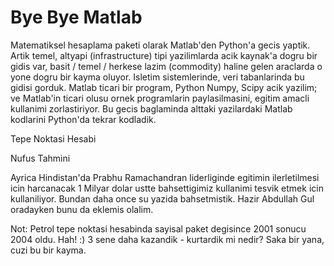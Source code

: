 # Bye Bye Matlab

Matematiksel hesaplama paketi olarak Matlab'den Python'a gecis yaptik. Artik temel, altyapi (infrastructure) tipi yazilimlarda acik kaynak'a dogru bir gidis var, basit / temel / herkese lazim (commodity) haline gelen araclarda o yone dogru bir kayma oluyor. Isletim sistemlerinde, veri tabanlarinda bu gidisi gorduk. Matlab ticari bir program, Python Numpy, Scipy acik yazilim; ve Matlab'in ticari olusu ornek programlarin paylasilmasini, egitim amacli kullanimi zorlastiriyor. Bu gecis baglaminda alttaki yazilardaki Matlab kodlarini Python'da tekrar kodladik.

Tepe Noktasi Hesabi

Nufus Tahmini

Ayrica Hindistan'da Prabhu Ramachandran liderliginde egitimin ilerletilmesi icin harcanacak 1 Milyar dolar ustte bahsettigimiz kullanimi tesvik etmek icin kullaniliyor. Bundan daha once su yazida bahsetmistik. Hazir Abdullah Gul oradayken bunu da eklemis olalim.

Not: Petrol tepe noktasi hesabinda sayisal paket degisince 2001 sonucu 2004 oldu. Hah! :) 3 sene daha kazandik - kurtardik mi nedir? Saka bir yana, cuzi bu bir kayma.




